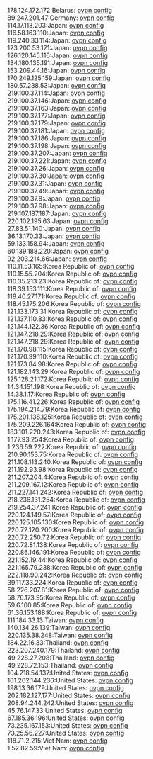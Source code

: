 178.124.172.172:Belarus: [ovpn config](vpn/178_124_172_172.ovpn)  
89.247.201.47:Germany: [ovpn config](vpn/89_247_201_47.ovpn)  
114.17.113.203:Japan: [ovpn config](vpn/114_17_113_203.ovpn)  
116.58.163.110:Japan: [ovpn config](vpn/116_58_163_110.ovpn)  
119.240.33.114:Japan: [ovpn config](vpn/119_240_33_114.ovpn)  
123.200.53.121:Japan: [ovpn config](vpn/123_200_53_121.ovpn)  
126.120.145.116:Japan: [ovpn config](vpn/126_120_145_116.ovpn)  
134.180.135.191:Japan: [ovpn config](vpn/134_180_135_191.ovpn)  
153.209.44.16:Japan: [ovpn config](vpn/153_209_44_16.ovpn)  
170.249.125.159:Japan: [ovpn config](vpn/170_249_125_159.ovpn)  
180.57.238.53:Japan: [ovpn config](vpn/180_57_238_53.ovpn)  
219.100.37.114:Japan: [ovpn config](vpn/219_100_37_114.ovpn)  
219.100.37.146:Japan: [ovpn config](vpn/219_100_37_146.ovpn)  
219.100.37.163:Japan: [ovpn config](vpn/219_100_37_163.ovpn)  
219.100.37.177:Japan: [ovpn config](vpn/219_100_37_177.ovpn)  
219.100.37.179:Japan: [ovpn config](vpn/219_100_37_179.ovpn)  
219.100.37.181:Japan: [ovpn config](vpn/219_100_37_181.ovpn)  
219.100.37.186:Japan: [ovpn config](vpn/219_100_37_186.ovpn)  
219.100.37.198:Japan: [ovpn config](vpn/219_100_37_198.ovpn)  
219.100.37.207:Japan: [ovpn config](vpn/219_100_37_207.ovpn)  
219.100.37.221:Japan: [ovpn config](vpn/219_100_37_221.ovpn)  
219.100.37.26:Japan: [ovpn config](vpn/219_100_37_26.ovpn)  
219.100.37.30:Japan: [ovpn config](vpn/219_100_37_30.ovpn)  
219.100.37.31:Japan: [ovpn config](vpn/219_100_37_31.ovpn)  
219.100.37.49:Japan: [ovpn config](vpn/219_100_37_49.ovpn)  
219.100.37.9:Japan: [ovpn config](vpn/219_100_37_9.ovpn)  
219.100.37.98:Japan: [ovpn config](vpn/219_100_37_98.ovpn)  
219.107.187.187:Japan: [ovpn config](vpn/219_107_187_187.ovpn)  
220.102.195.63:Japan: [ovpn config](vpn/220_102_195_63.ovpn)  
27.83.51.140:Japan: [ovpn config](vpn/27_83_51_140.ovpn)  
36.13.170.33:Japan: [ovpn config](vpn/36_13_170_33.ovpn)  
59.133.158.94:Japan: [ovpn config](vpn/59_133_158_94.ovpn)  
60.139.188.220:Japan: [ovpn config](vpn/60_139_188_220.ovpn)  
92.203.214.66:Japan: [ovpn config](vpn/92_203_214_66.ovpn)  
110.11.53.165:Korea Republic of: [ovpn config](vpn/110_11_53_165.ovpn)  
110.15.55.204:Korea Republic of: [ovpn config](vpn/110_15_55_204.ovpn)  
110.35.213.23:Korea Republic of: [ovpn config](vpn/110_35_213_23.ovpn)  
118.39.153.111:Korea Republic of: [ovpn config](vpn/118_39_153_111.ovpn)  
118.40.27.171:Korea Republic of: [ovpn config](vpn/118_40_27_171.ovpn)  
118.45.175.206:Korea Republic of: [ovpn config](vpn/118_45_175_206.ovpn)  
121.133.173.31:Korea Republic of: [ovpn config](vpn/121_133_173_31.ovpn)  
121.137.110.83:Korea Republic of: [ovpn config](vpn/121_137_110_83.ovpn)  
121.144.122.36:Korea Republic of: [ovpn config](vpn/121_144_122_36.ovpn)  
121.147.218.29:Korea Republic of: [ovpn config](vpn/121_147_218_29.ovpn)  
121.147.218.29:Korea Republic of: [ovpn config](vpn/121_147_218_29.ovpn)  
121.170.98.115:Korea Republic of: [ovpn config](vpn/121_170_98_115.ovpn)  
121.170.99.110:Korea Republic of: [ovpn config](vpn/121_170_99_110.ovpn)  
121.173.84.98:Korea Republic of: [ovpn config](vpn/121_173_84_98.ovpn)  
121.182.143.29:Korea Republic of: [ovpn config](vpn/121_182_143_29.ovpn)  
125.128.21.172:Korea Republic of: [ovpn config](vpn/125_128_21_172.ovpn)  
14.34.151.198:Korea Republic of: [ovpn config](vpn/14_34_151_198.ovpn)  
14.38.1.17:Korea Republic of: [ovpn config](vpn/14_38_1_17.ovpn)  
175.116.41.226:Korea Republic of: [ovpn config](vpn/175_116_41_226.ovpn)  
175.194.214.79:Korea Republic of: [ovpn config](vpn/175_194_214_79.ovpn)  
175.201.138.125:Korea Republic of: [ovpn config](vpn/175_201_138_125.ovpn)  
175.209.226.164:Korea Republic of: [ovpn config](vpn/175_209_226_164.ovpn)  
183.101.220.243:Korea Republic of: [ovpn config](vpn/183_101_220_243.ovpn)  
1.177.93.254:Korea Republic of: [ovpn config](vpn/1_177_93_254.ovpn)  
1.236.59.222:Korea Republic of: [ovpn config](vpn/1_236_59_222.ovpn)  
210.90.153.75:Korea Republic of: [ovpn config](vpn/210_90_153_75.ovpn)  
211.108.113.240:Korea Republic of: [ovpn config](vpn/211_108_113_240.ovpn)  
211.192.93.98:Korea Republic of: [ovpn config](vpn/211_192_93_98.ovpn)  
211.207.204.4:Korea Republic of: [ovpn config](vpn/211_207_204_4.ovpn)  
211.209.167.12:Korea Republic of: [ovpn config](vpn/211_209_167_12.ovpn)  
211.227.141.242:Korea Republic of: [ovpn config](vpn/211_227_141_242.ovpn)  
218.236.131.254:Korea Republic of: [ovpn config](vpn/218_236_131_254.ovpn)  
219.254.37.241:Korea Republic of: [ovpn config](vpn/219_254_37_241.ovpn)  
220.124.149.57:Korea Republic of: [ovpn config](vpn/220_124_149_57.ovpn)  
220.125.105.130:Korea Republic of: [ovpn config](vpn/220_125_105_130.ovpn)  
220.72.120.200:Korea Republic of: [ovpn config](vpn/220_72_120_200.ovpn)  
220.72.250.72:Korea Republic of: [ovpn config](vpn/220_72_250_72.ovpn)  
220.72.81.138:Korea Republic of: [ovpn config](vpn/220_72_81_138.ovpn)  
220.86.146.191:Korea Republic of: [ovpn config](vpn/220_86_146_191.ovpn)  
221.152.19.44:Korea Republic of: [ovpn config](vpn/221_152_19_44.ovpn)  
221.165.79.238:Korea Republic of: [ovpn config](vpn/221_165_79_238.ovpn)  
222.118.90.242:Korea Republic of: [ovpn config](vpn/222_118_90_242.ovpn)  
39.117.33.224:Korea Republic of: [ovpn config](vpn/39_117_33_224.ovpn)  
58.226.207.81:Korea Republic of: [ovpn config](vpn/58_226_207_81.ovpn)  
58.76.173.95:Korea Republic of: [ovpn config](vpn/58_76_173_95.ovpn)  
59.6.100.85:Korea Republic of: [ovpn config](vpn/59_6_100_85.ovpn)  
61.36.153.188:Korea Republic of: [ovpn config](vpn/61_36_153_188.ovpn)  
111.184.33.13:Taiwan: [ovpn config](vpn/111_184_33_13.ovpn)  
140.134.26.139:Taiwan: [ovpn config](vpn/140_134_26_139.ovpn)  
220.135.38.248:Taiwan: [ovpn config](vpn/220_135_38_248.ovpn)  
184.22.16.33:Thailand: [ovpn config](vpn/184_22_16_33.ovpn)  
223.207.240.179:Thailand: [ovpn config](vpn/223_207_240_179.ovpn)  
49.228.27.208:Thailand: [ovpn config](vpn/49_228_27_208.ovpn)  
49.228.72.153:Thailand: [ovpn config](vpn/49_228_72_153.ovpn)  
104.218.54.137:United States: [ovpn config](vpn/104_218_54_137.ovpn)  
161.202.144.236:United States: [ovpn config](vpn/161_202_144_236.ovpn)  
198.13.36.179:United States: [ovpn config](vpn/198_13_36_179.ovpn)  
202.182.127.177:United States: [ovpn config](vpn/202_182_127_177.ovpn)  
208.94.244.242:United States: [ovpn config](vpn/208_94_244_242.ovpn)  
45.76.147.33:United States: [ovpn config](vpn/45_76_147_33.ovpn)  
67.185.36.196:United States: [ovpn config](vpn/67_185_36_196.ovpn)  
73.235.167.153:United States: [ovpn config](vpn/73_235_167_153.ovpn)  
73.25.56.227:United States: [ovpn config](vpn/73_25_56_227.ovpn)  
118.71.2.215:Viet Nam: [ovpn config](vpn/118_71_2_215.ovpn)  
1.52.82.59:Viet Nam: [ovpn config](vpn/1_52_82_59.ovpn)  
